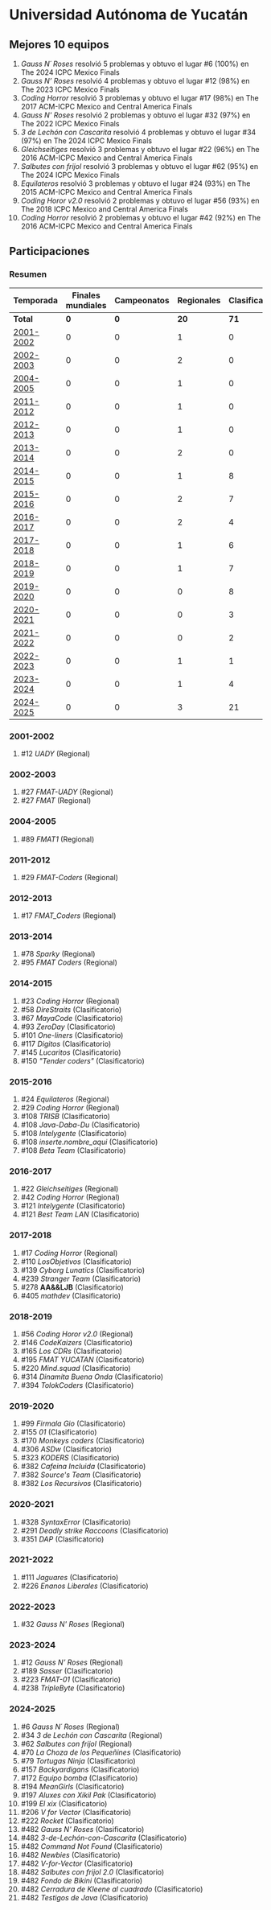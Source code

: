 ---
---

# Universidad Autónoma de Yucatán

## Mejores 10 equipos

1. _Gauss N´ Roses_ resolvió 5 problemas y obtuvo el lugar #6 (100%) en The 2024 ICPC Mexico Finals
1. _Gauss N’ Roses_ resolvió 4 problemas y obtuvo el lugar #12 (98%) en The 2023 ICPC Mexico Finals
1. _Coding Horror_ resolvió 3 problemas y obtuvo el lugar #17 (98%) en The 2017 ACM-ICPC Mexico and Central America Finals
1. _Gauss N' Roses_ resolvió 2 problemas y obtuvo el lugar #32 (97%) en The 2022 ICPC Mexico Finals
1. _3 de Lechón con Cascarita_ resolvió 4 problemas y obtuvo el lugar #34 (97%) en The 2024 ICPC Mexico Finals
1. _Gleichseitiges_ resolvió 3 problemas y obtuvo el lugar #22 (96%) en The 2016 ACM-ICPC Mexico and Central America Finals
1. _Salbutes con frijol_ resolvió 3 problemas y obtuvo el lugar #62 (95%) en The 2024 ICPC Mexico Finals
1. _Equilateros_ resolvió 3 problemas y obtuvo el lugar #24 (93%) en The 2015 ACM-ICPC Mexico and Central America Finals
1. _Coding Horor v2.0_ resolvió 2 problemas y obtuvo el lugar #56 (93%) en The 2018 ICPC Mexico and Central America Finals
1. _Coding Horror_ resolvió 2 problemas y obtuvo el lugar #42 (92%) en The 2016 ACM-ICPC Mexico and Central America Finals

## Participaciones

### Resumen

| Temporada | Finales mundiales | Campeonatos | Regionales | Clasificatorios | Equipos |
| --- | --- | --- | --- | --- | --- |
| **Total** | **0** | **0** | **20** | **71** | **79** |
| [2001-2002](#2001-2002) | 0 | 0 | 1 | 0 | 1 |
| [2002-2003](#2002-2003) | 0 | 0 | 2 | 0 | 2 |
| [2004-2005](#2004-2005) | 0 | 0 | 1 | 0 | 1 |
| [2011-2012](#2011-2012) | 0 | 0 | 1 | 0 | 1 |
| [2012-2013](#2012-2013) | 0 | 0 | 1 | 0 | 1 |
| [2013-2014](#2013-2014) | 0 | 0 | 2 | 0 | 2 |
| [2014-2015](#2014-2015) | 0 | 0 | 1 | 8 | 8 |
| [2015-2016](#2015-2016) | 0 | 0 | 2 | 7 | 7 |
| [2016-2017](#2016-2017) | 0 | 0 | 2 | 4 | 4 |
| [2017-2018](#2017-2018) | 0 | 0 | 1 | 6 | 6 |
| [2018-2019](#2018-2019) | 0 | 0 | 1 | 7 | 7 |
| [2019-2020](#2019-2020) | 0 | 0 | 0 | 8 | 8 |
| [2020-2021](#2020-2021) | 0 | 0 | 0 | 3 | 3 |
| [2021-2022](#2021-2022) | 0 | 0 | 0 | 2 | 2 |
| [2022-2023](#2022-2023) | 0 | 0 | 1 | 1 | 1 |
| [2023-2024](#2023-2024) | 0 | 0 | 1 | 4 | 4 |
| [2024-2025](#2024-2025) | 0 | 0 | 3 | 21 | 21 |

### 2001-2002

1. #12 _UADY_ (Regional)

### 2002-2003

1. #27 _FMAT-UADY_ (Regional)
1. #27 _FMAT_ (Regional)

### 2004-2005

1. #89 _FMAT1_ (Regional)

### 2011-2012

1. #29 _FMAT-Coders_ (Regional)

### 2012-2013

1. #17 _FMAT_Coders_ (Regional)

### 2013-2014

1. #78 _Sparky_ (Regional)
1. #95 _FMAT Coders_ (Regional)

### 2014-2015

1. #23 _Coding Horror_ (Regional)
1. #58 _DireStraits_ (Clasificatorio)
1. #67 _MayaCode_ (Clasificatorio)
1. #93 _ZeroDay_ (Clasificatorio)
1. #101 _One-liners_ (Clasificatorio)
1. #117 _Digitos_ (Clasificatorio)
1. #145 _Lucaritos_ (Clasificatorio)
1. #150 _"Tender coders"_ (Clasificatorio)

### 2015-2016

1. #24 _Equilateros_ (Regional)
1. #29 _Coding Horror_ (Regional)
1. #108 _TRISB_ (Clasificatorio)
1. #108 _Java-Daba-Du_ (Clasificatorio)
1. #108 _Intelygente_ (Clasificatorio)
1. #108 _inserte.nombre_aqui_ (Clasificatorio)
1. #108 _Beta Team_ (Clasificatorio)

### 2016-2017

1. #22 _Gleichseitiges_ (Regional)
1. #42 _Coding Horror_ (Regional)
1. #121 _Intelygente_ (Clasificatorio)
1. #121 _Best Team LAN_ (Clasificatorio)

### 2017-2018

1. #17 _Coding Horror_ (Regional)
1. #110 _LosObjetivos_ (Clasificatorio)
1. #139 _Cyborg Lunatics_ (Clasificatorio)
1. #239 _Stranger Team_ (Clasificatorio)
1. #278 __AA&&LJB__ (Clasificatorio)
1. #405 _mathdev_ (Clasificatorio)

### 2018-2019

1. #56 _Coding Horor v2.0_ (Regional)
1. #146 _CodeKaizers_ (Clasificatorio)
1. #165 _Los CDRs_ (Clasificatorio)
1. #195 _FMAT YUCATAN_ (Clasificatorio)
1. #220 _Mind.squad_ (Clasificatorio)
1. #314 _Dinamita Buena Onda_ (Clasificatorio)
1. #394 _TolokCoders_ (Clasificatorio)

### 2019-2020

1. #99 _Firmala Gio_ (Clasificatorio)
1. #155 _01_ (Clasificatorio)
1. #170 _Monkeys coders_ (Clasificatorio)
1. #306 _ASDw_ (Clasificatorio)
1. #323 _KODERS_ (Clasificatorio)
1. #382 _Cafeina Incluida_ (Clasificatorio)
1. #382 _Source's Team_ (Clasificatorio)
1. #382 _Los Recursivos_ (Clasificatorio)

### 2020-2021

1. #328 _SyntaxError_ (Clasificatorio)
1. #291 _Deadly strike Raccoons_ (Clasificatorio)
1. #351 _DAP_ (Clasificatorio)

### 2021-2022

1. #111 _Jaguares_ (Clasificatorio)
1. #226 _Enanos Liberales_ (Clasificatorio)

### 2022-2023

1. #32 _Gauss N' Roses_ (Regional)

### 2023-2024

1. #12 _Gauss N’ Roses_ (Regional)
1. #189 _Sasser_ (Clasificatorio)
1. #223 _FMAT-01_ (Clasificatorio)
1. #238 _TripleByte_ (Clasificatorio)

### 2024-2025

1. #6 _Gauss N´ Roses_ (Regional)
1. #34 _3 de Lechón con Cascarita_ (Regional)
1. #62 _Salbutes con frijol_ (Regional)
1. #70 _La Choza de los Pequeñines_ (Clasificatorio)
1. #79 _Tortugas Ninja_ (Clasificatorio)
1. #157 _Backyardigans_ (Clasificatorio)
1. #172 _Equipo bomba_ (Clasificatorio)
1. #194 _MeanGirls_ (Clasificatorio)
1. #197 _Aluxes con Xikil Pak_ (Clasificatorio)
1. #199 _El xix_ (Clasificatorio)
1. #206 _V for Vector_ (Clasificatorio)
1. #222 _Rocket_ (Clasificatorio)
1. #482 _Gauss N' Roses_ (Clasificatorio)
1. #482 _3-de-Lechón-con-Cascarita_ (Clasificatorio)
1. #482 _Command Not Found_ (Clasificatorio)
1. #482 _Newbies_ (Clasificatorio)
1. #482 _V-for-Vector_ (Clasificatorio)
1. #482 _Salbutes con frijol 2.0_ (Clasificatorio)
1. #482 _Fondo de Bikini_ (Clasificatorio)
1. #482 _Cerradura de Kleene al cuadrado_ (Clasificatorio)
1. #482 _Testigos de Java_ (Clasificatorio)



